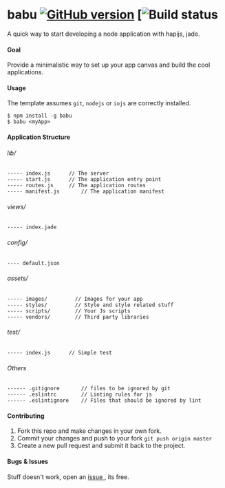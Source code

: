 # babu [![GitHub version](https://badge.fury.io/gh/rutaihwa%2Fbabu.svg)](http://badge.fury.io/gh/rutaihwa%2Fbabu) [![Build status](https://travis-ci.org/rutaihwa/babu.svg?branch=master)

A quick way to start developing a node application with hapijs, jade.

#### Goal
Provide a minimalistic way to set up your app canvas and build the cool applications.

#### Usage
The template assumes `git`, `nodejs` or `iojs` are correctly installed.

```shell
$ npm install -g babu
$ babu <myApp>
```

#### Application Structure

###### lib/

    ----- index.js		// The server
    ----- start.js		// The application entry point
    ----- routes.js		// The application routes
    ----- manifest.js		// The application manifest

###### views/

    ----- index.jade
    

###### config/

    ---- default.json


###### assets/

    ----- images/	      // Images for your app
    ----- styles/	      // Style and style related stuff
    ----- scripts/	      // Your Js scripts
    ----- vendors/	      // Third party libraries

###### test/

    ----- index.js		// Simple test

###### Others
    
    ------ .gitignore		// files to be ignored by git
    ------ .eslintrc		// Linting rules for js
    ------ .eslintignore	// Files that should be ignored by lint
 
#### Contributing

1. Fork this repo and make changes in your own fork.
2. Commit your changes and push to your fork `git push origin master`
3. Create a new pull request and submit it back to the project.

#### Bugs & Issues

Stuff doesn't work, open an [issue ](https://github.com/rutaihwa/babu/issues), its free.